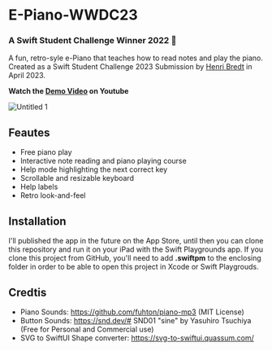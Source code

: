 # E-Piano-WWDC23
### A Swift Student Challenge Winner 2022 🎉
A fun, retro-syle e-Piano that teaches how to read notes and play the piano. Created as a Swift Student Challenge 2023 Submission by [Henri Bredt](https://henribredt.de) in April 2023.

**Watch the [Demo Video](https://youtu.be/0ZGPRZ1uUi0) on Youtube**

![Untitled 1](https://user-images.githubusercontent.com/57298155/233409352-db6ad4fa-307f-43fb-b920-8f48c322c789.png)

## Feautes
* Free piano play
* Interactive note reading and piano playing course
* Help mode highlighting the next correct key
* Scrollable and resizable keyboard
* Help labels
* Retro look-and-feel

## Installation
I'll published the app in the future on the App Store, until then you can clone this repository and run it on your iPad with the Swift Playgrounds app.
If you clone this project from GitHub, you'll need to add **.swiftpm** to the enclosing folder in order to be able to open this project in Xcode or Swift Playgrouds.

## Credtis

- Piano Sounds: https://github.com/fuhton/piano-mp3 (MIT License)
- Button Sounds: https://snd.dev/# SND01 "sine" by Yasuhiro Tsuchiya (Free for Personal and Commercial use)
- SVG to SwiftUI Shape converter: https://svg-to-swiftui.quassum.com/
